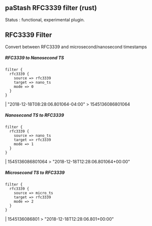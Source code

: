 paStash RFC3339 filter (rust)
---

Status : functional, experimental plugin.

## RFC3339 Filter

Convert between RFC3339 and microsecond/nanosecond timestamps

##### RFC3339 to Nanosecond TS
```
filter {
  rfc3339 {
    source => rfc3339
    target => nano_ts
    mode => 0
  }
}
```

| "2018-12-18T08:28:06.801064-04:00" > 1545136086801064

##### Nanosecond TS to RFC3339
```
filter {
  rfc3339 {
    source => nano_ts
    target => rfc3339
    mode => 1
  }
}
```

| 1545136086801064 > "2018-12-18T12:28:06.801064+00:00"

##### Microsecond TS to RFC3339
```
filter {
  rfc3339 {
    source => micro_ts
    target => rfc3339
    mode => 2
  }
}
```

| 1545136086801 > "2018-12-18T12:28:06.801+00:00"
